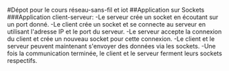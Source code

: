 #Dépot pour le cours réseau-sans-fil et iot
##Application sur Sockets
###Application client-serveur:
	-Le serveur crée un socket en écoutant sur un port donné.
	-Le client crée un socket et se connecte au serveur en utilisant l'adresse IP et le port du serveur.
	-Le serveur accepte la connexion du client et crée un nouveau socket pour cette connexion.
	-Le client et le serveur peuvent maintenant s'envoyer des données via les sockets.
	-Une fois la communication terminée, le client et le serveur ferment leurs sockets respectifs.
